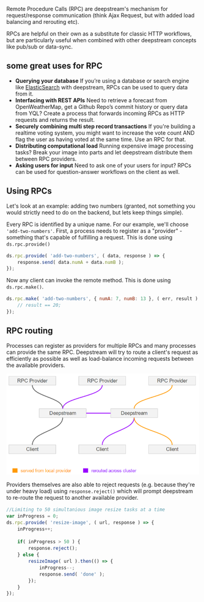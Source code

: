 Remote Procedure Calls (RPC) are deepstream's mechanism for request/response communication (think Ajax Request, but with added load balancing and rerouting etc).

RPCs are helpful on their own as a substitute for classic HTTP workflows, but are particularly useful when combined with other deepstream concepts like pub/sub or data-sync.

## some great uses for RPC

* **Querying your database** If you’re using a database or search engine like [ElasticSearch](../integrations/other-elasticsearch) with deepstream, RPCs can be used to query data from it.
* **Interfacing with REST APIs** Need to retrieve a forecast from OpenWeatherMap, get a Github Repo’s commit history or query data from YQL? Create a process that forwards incoming RPCs as HTTP requests and returns the result.
* **Securely combining multi step record transactions** If you're building a realtime voting system, you might want to increase the vote count AND flag the user as having voted at the same time. Use an RPC for that.
* **Distributing computational load** Running expensive image processing tasks? Break your image into parts and let deepstream distribute them between RPC providers.
* **Asking users for input** Need to ask one of your users for input? RPCs can be used for question-answer workflows on the client as well.

## Using RPCs
Let's look at an example: adding two numbers (granted, not something you would strictly need to do on the backend, but lets keep things simple).

Every RPC is identified by a unique name. For our example, we'll choose `'add-two-numbers'`. First, a process needs to register as a "provider" - something that's capable of fulfilling a request. This is done using `ds.rpc.provide()`

```javascript
ds.rpc.provide( 'add-two-numbers', ( data, response ) => {
    response.send( data.numA + data.numB );
});
```

Now any client can invoke the remote method. This is done using `ds.rpc.make()`.

```javascript
ds.rpc.make( 'add-two-numbers', { numA: 7, numB: 13 }, ( err, result ) => {
    // result == 20;
});
```

## RPC routing
Processes can register as providers for multiple RPCs and many processes can provide the same RPC. Deepstream will try to route a client's request as efficiently as possible as well as load-balance incoming requests between the available providers.

![RPC rerouting](rpc-rerouting.png)

Providers themselves are also able to reject requests (e.g. because they're under heavy load) using `response.reject()` which will prompt deepstream to re-route the request to another available provider.

```javascript
//Limiting to 50 simultanious image resize tasks at a time
var inProgress = 0;
ds.rpc.provide( 'resize-image', ( url, response ) => {
    inProgress++;

    if( inProgress > 50 ) {
        response.reject();
    } else {
        resizeImage( url ).then(() => {
            inProgress--;
            response.send( 'done' );
        });
    }
});
```